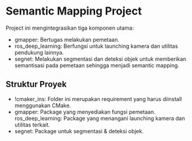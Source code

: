 # Semantic Mapping Project
Project ini mengintegrasikan tiga komponen utama:

- gmapper: Bertugas melakukan pemetaan.
- ros_deep_learning: Berfungsi untuk launching kamera dan utilitas pendukung lainnya.
- segnet: Melakukan segmentasi dan deteksi objek untuk memberikan semantisasi pada pemetaan sehingga menjadi semantic mapping.

## Struktur Proyek
- !cmaker_ins: Folder ini merupakan requirement yang harus diinstall menggunakan CMake.
- gmapper: Package yang menyediakan fungsi pemetaan.
ros_deep_learning: Package yang menangani launching kamera dan utilitas terkait.
- segnet: Package untuk segmentasi & deteksi objek.